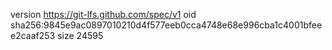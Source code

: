 version https://git-lfs.github.com/spec/v1
oid sha256:9845e9ac0897010210d4f577eeb0cca4748e68e996cba1c4001bfeee2caaf253
size 24595
